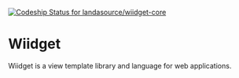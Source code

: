 [ ![Codeship Status for landasource/wiidget-core](https://www.codeship.io/projects/38907dc0-24e4-0134-062e-7a46f2e0a594/status)](https://www.codeship.io/projects/161585)

Wiidget
=======
Wiidget is a view template library and language for web applications.
